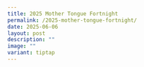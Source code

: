 ```yaml
---
title: 2025 Mother Tongue Fortnight
permalink: /2025-mother-tongue-fortnight/
date: 2025-06-06
layout: post
description: ""
image: ""
variant: tiptap
---
```

